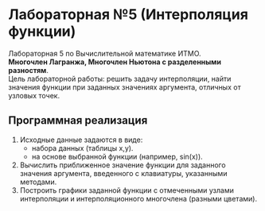 # Лабораторная №5 (Интерполяция функции)
Лабораторная 5 по Вычислительной математике ИТМО.  
**Многочлен Лагранжа, Многочлен Ньютона с разделенными разностям**.  
Цель лабораторной работы: решить задачу интерполяции, найти значения функции при заданных значениях аргумента, отличных от узловых точек.

## Программная реализация  
1. Исходные данные задаются в виде:
	+ набора данных (таблицы x,y).
	+ на основе выбранной функции (например, sin⁡(x)).
2. Вычислить приближенное значение функции для заданного значения аргумента, введенного с клавиатуры, указанными методами.
3. Построить графики заданной функции с отмеченными узлами интерполяции и интерполяционного многочлена (разными цветами).